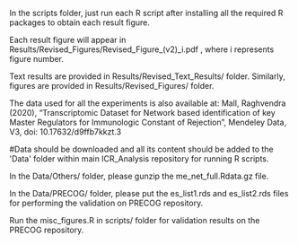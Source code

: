 In the scripts folder, just run each R script after installing all the required R packages to obtain each result figure.

Each result figure will appear in Results/Revised_Figures/Revised_Figure_(v2)_i.pdf , where i represents figure number.

Text results are provided in Results/Revised_Text_Results/ folder. Similarly, figures are provided in Results/Revised_Figures/ folder.

The data used for all the experiments is also available at: Mall, Raghvendra (2020), “Transcriptomic Dataset for Network based identification of key Master Regulators for Immunologic Constant of Rejection”, Mendeley Data, V3, doi: 10.17632/d9ffb7kkzt.3

#Data should be downloaded and all its content should be added to the 'Data' folder within main ICR_Analysis repository for running R scripts.

In the Data/Others/ folder, please gunzip the me_net_full.Rdata.gz file.

In the Data/PRECOG/ folder, please put the es_list1.rds and es_list2.rds files for performing the validation on PRECOG repository.

Run the misc_figures.R in scripts/ folder for validation results on the PRECOG repository.
